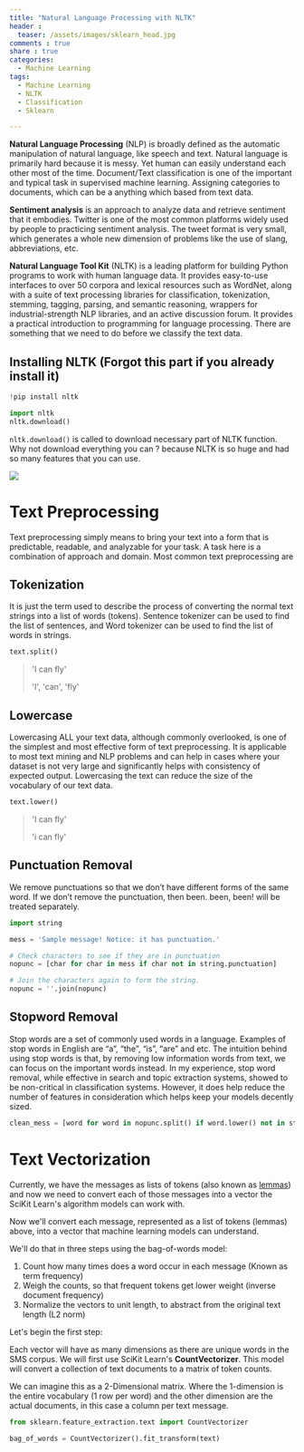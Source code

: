 ```yaml
---
title: "Natural Language Processing with NLTK"
header :
  teaser: /assets/images/sklearn_head.jpg
comments : true
share : true
categories:
  - Machine Learning
tags:
  - Machine Learning
  - NLTK
  - Classification
  - Sklearn

---
```


**Natural Language Processing** (NLP)  is broadly defined as the automatic manipulation of natural language, like speech and text. Natural language is primarily hard because it is messy. Yet human can easily understand each other most of the time. Document/Text classification is one of the important and typical task in supervised machine learning. Assigning categories to documents, which can be a anything which based from text data.

**Sentiment analysis** is an approach to analyze data and retrieve sentiment that it embodies. Twitter is one of the most common platforms widely used by people to practicing sentiment analysis. The tweet format is very small, which generates a whole new dimension of problems like the use of slang, abbreviations, etc.  

**Natural Language Tool Kit** (NLTK) is a leading platform for building Python programs to work with human language data. It provides easy-to-use interfaces to over 50 corpora and lexical resources such as WordNet, along with a suite of text processing libraries for classification, tokenization, stemming, tagging, parsing, and semantic reasoning, wrappers for industrial-strength NLP libraries, and an active discussion forum. It provides a practical introduction to programming for language processing. There are something that we need to do before we classify the text data.

## Installing NLTK (Forgot this part if you already install it)

```python
!pip install nltk

import nltk 
nltk.download() 
```

`nltk.download()` is called to download necessary part of NLTK function. Why not download everything you can ? because NLTK is so huge and had so many features that you can use.

![](https://i.ibb.co/kBrSN2J/2020-11-27-12-40-00-NLTK-Downloader.jpg)

# Text Preprocessing

Text preprocessing simply means to bring your text into a form that is predictable, readable, and analyzable for your task. A task here is a combination of approach and domain. Most common text preprocessing are 

## Tokenization

It is just the term used to describe the process of converting the normal text strings into a list of words (tokens). Sentence tokenizer can be used to find the list of sentences, and Word tokenizer can be used to find the list of words in strings.

```python
text.split()
```

> 'I can fly'
>
> 'I', 'can', 'fly'

## Lowercase

Lowercasing ALL your text data, although commonly overlooked, is one of the simplest and most effective form of text preprocessing. It is applicable to most text mining and NLP problems and can help in cases where your dataset is not very large and significantly helps with consistency of expected output. Lowercasing the text can reduce the size of the vocabulary of our text data.

```python
text.lower()
```

>'I can fly'
>
>'i can fly'

## Punctuation Removal

We remove punctuations so that we don’t have different forms of the same word. If we don’t remove the punctuation, then been. been, been! will be treated separately.

```python
import string

mess = 'Sample message! Notice: it has punctuation.'

# Check characters to see if they are in punctuation
nopunc = [char for char in mess if char not in string.punctuation]

# Join the characters again to form the string.
nopunc = ''.join(nopunc)
```

## Stopword Removal

Stop words are a set of commonly used words in a language. Examples of stop words in English are “a”, “the”, “is”, “are” and etc. The intuition behind using stop words is that, by removing low information words from text, we can focus on the important words instead. In my experience, stop word removal, while effective in search and topic extraction systems, showed to be non-critical in classification systems. However, it does help reduce the number of features in consideration which helps keep your models decently sized.

```python
clean_mess = [word for word in nopunc.split() if word.lower() not in stopwords.words('english')]
```

# Text Vectorization

Currently, we have the messages as lists of tokens (also known as [lemmas](http://nlp.stanford.edu/IR-book/html/htmledition/stemming-and-lemmatization-1.html)) and now we need to convert each of those messages into a vector the SciKit Learn's algorithm models can work with.

Now we'll convert each message, represented as a list of tokens (lemmas) above, into a vector that machine learning models can understand.

We'll do that in three steps using the bag-of-words model:

1. Count how many times does a word occur in each message (Known as term frequency)
2. Weigh the counts, so that frequent tokens get lower weight (inverse document frequency)
3. Normalize the vectors to unit length, to abstract from the original text length (L2 norm)

Let's begin the first step:

Each vector will have as many dimensions as there are unique words in the SMS corpus. We will first use SciKit Learn's **CountVectorizer**. This model will convert a collection of text documents to a matrix of token counts.

We can imagine this as a 2-Dimensional matrix. Where the 1-dimension is the entire vocabulary (1 row per word) and the other dimension are the actual documents, in this case a column per text message. 

```python
from sklearn.feature_extraction.text import CountVectorizer

bag_of_words = CountVectorizer().fit_transform(text)
```

